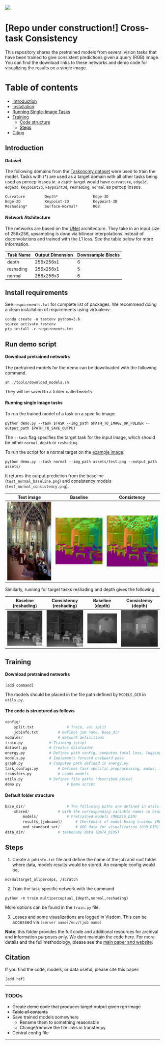 ![](./assets/intro.png)

# [Repo under construction!] Cross-task Consistency

This repository shares the pretrained models from several vision tasks that have been trained to give consistent predictions given a query (RGB) image. You can find the download links to these networks and demo code for visualizing the results on a single image.


Table of contents
=================

   * [Introduction](#introduction)
   * [Installation](#install-requirements)
   * [Running Single-Image Tasks](#run-demo-script)
   * [Training](#training)
	   * [Code structure](#the-code-is-structured-as-follows)
	   * [Steps](#steps)
   * [Citing](#citation)


## Introduction 


#### Dataset

The following domains from the [Taskonomy dataset](https://github.com/StanfordVL/taskonomy/tree/master/data) were used to train the model. Tasks with (\*) are used as a target domain with all other tasks being used as percep losses ie. a `depth` target would have `curvature`, `edge2d`, `edge3d`, `keypoint2d`, `keypoint3d`, `reshading`, `normal` as percep losses.

```
Curvature         Depth*                Edge-3D        
Edge-2D           Keypoint-2D           Keypoint-3D     
Reshading*        Surface-Normal*       RGB
```

#### Network Atchitecture

The networks are based on the [UNet](https://arxiv.org/pdf/1505.04597.pdf) architecture. They take in an input size of 256x256, upsampling is done via bilinear interpolations instead of deconvolutions and trained with the L1 loss. See the table below for more information.

| Task Name | Output Dimension | Downsample Blocks |
|-----------|------------------|-------------------|
| depth     | 256x256x1        | 6                 |
| reshading | 256x256x1        | 5                 |
| normal    | 256x256x3        | 6                 |

## Install requirements
See `requirements.txt` for complete list of packages. We recommend doing a clean installation of requirements using virtualenv:

```
conda create -n testenv python=3.6
source activate testenv
pip install -r requirements.txt
```

## Run demo script

#### Download pretrained networks
The pretrained models for the demo can be downloaded with the following command.

```
sh ./tools/download_models.sh
```

They will be saved to a folder called `models`.
#### Running single image tasks

To run the trained model of a task on a specific image:

```
python demo.py --task $TASK --img_path $PATH_TO_IMAGE_OR_FOLDER --output_path $PATH_TO_SAVE_OUTPUT
```

The `--task` flag specifies the target task for the input image, which should be either `normal`, `depth` or `reshading`.

To run the script for a normal target on the [example image](./assets/abbasi-hotel-safavid-suite.png):

```
python demo.py --task normal --img_path assets/test.png --output_path assets/
```

It returns the output prediction from the baseline (`test_normal_baseline.png`) and consistency models (`test_normal_consistency.png`).

Test image                 |  Baseline			|  Consistency
:-------------------------:|:-------------------------: |:-------------------------:
<img src="./assets/test.png" width="256" height="256" />|  ![](./assets/test_normal_baseline.png) |  ![](./assets/test_normal_consistency.png)


Similarly, running for target tasks reshading and depth gives the following.

  Baseline (reshading)      |  Consistency (reshading)   |  Baseline (depth)	       |  Consistency (depth)
:-------------------------: |:-------------------------: | :-------------------------: |:-------------------------:
![](./assets/test_reshading_baseline.png) |  ![](./assets/test_reshading_consistency.png) | ![](./assets/test_depth_baseline.png) |  ![](./assets/test_depth_consistency.png)



## Training

#### Download pretrained networks
```
[add command]
```
The models should be placed in the file path defined by `MODELS_DIR` in `utils.py`.

#### The code is structured as follows

```python
config/  
    split.txt             	# Train, val split
    jobinfo.txt			# Defines job name, base_dir
modules/          		# Network definitions
train.py			# Training script
dataset.py			# Creates dataloader
energy.py			# Defines path config, computes total loss, logging
models.py			# Implements forward backward pass
graph.py			# Computes path defined in energy.py
task_configs.py			# Defines task specific preprocessing, masks, loss fn
transfers.py			# Loads models
utils.py			# Defines file paths (described below) 
demo.py             		# Demo script
```

#### Default folder structure
```python
base_dir/  		            # The following paths are defined in utils.py (BASE_DIR)
    shared/			    # with the corresponding variable names in brackets
        models/			    # Pretrained models (MODELS_DIR)
        results_[jobname]/	    # Checkpoint of model being trained (RESULTS_DIR)
        ood_standard_set/	    # OOD data for visualization (OOD_DIR)
data_dir/			    # taskonomy data (DATA_DIRS)
```

## Steps

1) Create a `jobinfo.txt` file and define the name of the job and root folder where data, models results would be stored. An example config would be,

```
normaltarget_allperceps, /scratch
```

2) Train the task-specific network with the command

```
python -m train multiperceptual_{depth,normal,reshading}
```
More options can be found in the `train.py` file.

3) Losses and some visualizations are logged in Visdom. This can be accessed via `[server name]/env/[job name]`

**Note**: this folder provides the full code and additional resources for archival and information purposes only. We dont maintain the code here.  For more details and the full methodology, please see the [main paper and website]().

## Citation
If you find the code, models, or data useful, please cite this paper:

```
[add ref]
```


----
### TODOs

- <del> Create demo code that produces target output given rgb image
- <del> Table of contents
- Save trained models somewhere
	- Rename them to something reasonable
	- Change/remove the file links in transfer.py
- Central config file

----
